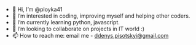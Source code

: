 - 👋 Hi, I’m @ployka41
- 👀 I’m interested in coding, improving myself and helping other coders.
- 🌱 I’m currently learning python, javascript.
- 💞️ I’m looking to collaborate on projects in IT world :)
- 📫 How to reach me:
email me - ddenys.pisotskyi@gmail.com

<!---
ployka41/ployka41 is a ✨ special ✨ repository because its `README.md` (this file) appears on your GitHub profile.
You can click the Preview link to take a look at your changes.
--->
